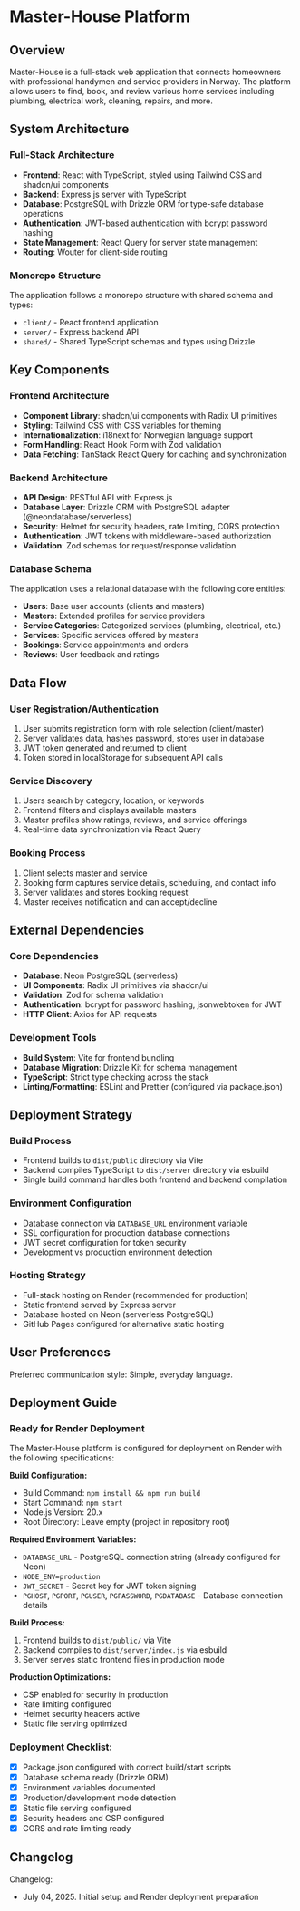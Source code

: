 # Master-House Platform

## Overview

Master-House is a full-stack web application that connects homeowners with professional handymen and service providers in Norway. The platform allows users to find, book, and review various home services including plumbing, electrical work, cleaning, repairs, and more.

## System Architecture

### Full-Stack Architecture
- **Frontend**: React with TypeScript, styled using Tailwind CSS and shadcn/ui components
- **Backend**: Express.js server with TypeScript 
- **Database**: PostgreSQL with Drizzle ORM for type-safe database operations
- **Authentication**: JWT-based authentication with bcrypt password hashing
- **State Management**: React Query for server state management
- **Routing**: Wouter for client-side routing

### Monorepo Structure
The application follows a monorepo structure with shared schema and types:
- `client/` - React frontend application
- `server/` - Express backend API
- `shared/` - Shared TypeScript schemas and types using Drizzle

## Key Components

### Frontend Architecture
- **Component Library**: shadcn/ui components with Radix UI primitives
- **Styling**: Tailwind CSS with CSS variables for theming
- **Internationalization**: i18next for Norwegian language support
- **Form Handling**: React Hook Form with Zod validation
- **Data Fetching**: TanStack React Query for caching and synchronization

### Backend Architecture
- **API Design**: RESTful API with Express.js
- **Database Layer**: Drizzle ORM with PostgreSQL adapter (@neondatabase/serverless)
- **Security**: Helmet for security headers, rate limiting, CORS protection
- **Authentication**: JWT tokens with middleware-based authorization
- **Validation**: Zod schemas for request/response validation

### Database Schema
The application uses a relational database with the following core entities:
- **Users**: Base user accounts (clients and masters)
- **Masters**: Extended profiles for service providers
- **Service Categories**: Categorized services (plumbing, electrical, etc.)
- **Services**: Specific services offered by masters
- **Bookings**: Service appointments and orders
- **Reviews**: User feedback and ratings

## Data Flow

### User Registration/Authentication
1. User submits registration form with role selection (client/master)
2. Server validates data, hashes password, stores user in database
3. JWT token generated and returned to client
4. Token stored in localStorage for subsequent API calls

### Service Discovery
1. Users search by category, location, or keywords
2. Frontend filters and displays available masters
3. Master profiles show ratings, reviews, and service offerings
4. Real-time data synchronization via React Query

### Booking Process
1. Client selects master and service
2. Booking form captures service details, scheduling, and contact info
3. Server validates and stores booking request
4. Master receives notification and can accept/decline

## External Dependencies

### Core Dependencies
- **Database**: Neon PostgreSQL (serverless)
- **UI Components**: Radix UI primitives via shadcn/ui
- **Validation**: Zod for schema validation
- **Authentication**: bcrypt for password hashing, jsonwebtoken for JWT
- **HTTP Client**: Axios for API requests

### Development Tools
- **Build System**: Vite for frontend bundling
- **Database Migration**: Drizzle Kit for schema management
- **TypeScript**: Strict type checking across the stack
- **Linting/Formatting**: ESLint and Prettier (configured via package.json)

## Deployment Strategy

### Build Process
- Frontend builds to `dist/public` directory via Vite
- Backend compiles TypeScript to `dist/server` directory via esbuild
- Single build command handles both frontend and backend compilation

### Environment Configuration
- Database connection via `DATABASE_URL` environment variable
- SSL configuration for production database connections
- JWT secret configuration for token security
- Development vs production environment detection

### Hosting Strategy
- Full-stack hosting on Render (recommended for production)
- Static frontend served by Express server
- Database hosted on Neon (serverless PostgreSQL)
- GitHub Pages configured for alternative static hosting

## User Preferences

Preferred communication style: Simple, everyday language.

## Deployment Guide

### Ready for Render Deployment

The Master-House platform is configured for deployment on Render with the following specifications:

**Build Configuration:**
- Build Command: `npm install && npm run build`
- Start Command: `npm start`
- Node.js Version: 20.x
- Root Directory: Leave empty (project in repository root)

**Required Environment Variables:**
- `DATABASE_URL` - PostgreSQL connection string (already configured for Neon)
- `NODE_ENV=production`
- `JWT_SECRET` - Secret key for JWT token signing
- `PGHOST`, `PGPORT`, `PGUSER`, `PGPASSWORD`, `PGDATABASE` - Database connection details

**Build Process:**
1. Frontend builds to `dist/public/` via Vite
2. Backend compiles to `dist/server/index.js` via esbuild
3. Server serves static frontend files in production mode

**Production Optimizations:**
- CSP enabled for security in production
- Rate limiting configured
- Helmet security headers active
- Static file serving optimized

### Deployment Checklist:
- [x] Package.json configured with correct build/start scripts
- [x] Database schema ready (Drizzle ORM)
- [x] Environment variables documented
- [x] Production/development mode detection
- [x] Static file serving configured
- [x] Security headers and CSP configured
- [x] CORS and rate limiting ready

## Changelog

Changelog:
- July 04, 2025. Initial setup and Render deployment preparation